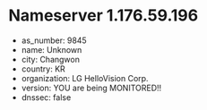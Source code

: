 # Nameserver 1.176.59.196

* as_number: 9845
* name: Unknown
* city: Changwon
* country: KR
* organization: LG HelloVision Corp.
* version: YOU are being MONITORED!!
* dnssec: false
